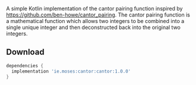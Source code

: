 A simple Kotlin implementation of the cantor pairing function inspired by https://github.com/ben-howe/cantor_pairing. The cantor pairing function is a mathematical function which allows two integers to be combined into a single unique integer and then deconstructed back into the original two integers.

Download
--------

```groovy
dependencies {
  implementation 'ie.moses:cantor:cantor:1.0.0'
}
```
